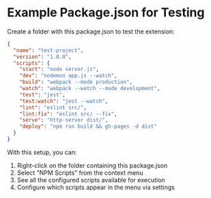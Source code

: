 # Example Package.json for Testing

Create a folder with this package.json to test the extension:

```json
{
  "name": "test-project",
  "version": "1.0.0",
  "scripts": {
    "start": "node server.js",
    "dev": "nodemon app.js --watch",
    "build": "webpack --mode production",
    "watch": "webpack --watch --mode development",
    "test": "jest",
    "test:watch": "jest --watch",
    "lint": "eslint src/",
    "lint:fix": "eslint src/ --fix",
    "serve": "http-server dist/",
    "deploy": "npm run build && gh-pages -d dist"
  }
}
```

With this setup, you can:
1. Right-click on the folder containing this package.json
2. Select "NPM Scripts" from the context menu
3. See all the configured scripts available for execution
4. Configure which scripts appear in the menu via settings
